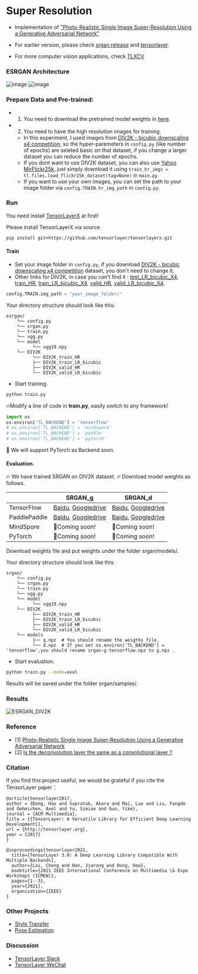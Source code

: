 # Super Resolution 

- Implementation of ["Photo-Realistic Single Image Super-Resolution Using a Generative Adversarial Network"](https://arxiv.org/abs/1609.04802)

- For earlier version, please check [srgan release](https://github.com/tensorlayer/srgan/releases) and [tensorlayer](https://github.com/tensorlayer/TensorLayer).

- For more computer vision applications, check [TLXCV](https://github.com/tensorlayer/TLXCV)


### ESRGAN Architecture


![image](https://github.com/NITHISH74/Mini-project-Super-Resolution/assets/94164665/e15f91d3-2704-4093-bfd2-c15089d2a8a2)
![image](https://github.com/NITHISH74/Mini-project-Super-Resolution/assets/94164665/b6bab2aa-5857-4f8d-ab56-22a60a610657)


### Prepare Data and Pre-trained:

- 1. You need to download the pretrained model weights in [here](https://drive.google.com/file/d/1CLw6Cn3yNI1N15HyX99_Zy9QnDcgP3q7/view?usp=sharing).
- 2. You need to have the high resolution images for training.
  -  In this experiment, I used images from [DIV2K - bicubic downscaling x4 competition](http://www.vision.ee.ethz.ch/ntire17/), so the hyper-paremeters in `config.py` (like number of epochs) are seleted basic on that dataset, if you change a larger dataset you can reduce the number of epochs. 
  -  If you dont want to use DIV2K dataset, you can also use [Yahoo MirFlickr25k](http://press.liacs.nl/mirflickr/mirdownload.html), just simply download it using `train_hr_imgs = tl.files.load_flickr25k_dataset(tag=None)` in `main.py`. 
  -  If you want to use your own images, you can set the path to your image folder via `config.TRAIN.hr_img_path` in `config.py`.



### Run

You need install [TensorLayerX](https://github.com/tensorlayer/TensorLayerX#installation) at first!

Please install TensorLayerX via source

```bash
pip install git+https://github.com/tensorlayer/tensorlayerx.git 
```

#### Train
- Set your image folder in `config.py`, if you download [DIV2K - bicubic downscaling x4 competition](http://www.vision.ee.ethz.ch/ntire17/) dataset, you don't need to change it. 
- Other links for DIV2K, in case you can't find it : [test\_LR\_bicubic_X4](https://data.vision.ee.ethz.ch/cvl/DIV2K/validation_release/DIV2K_test_LR_bicubic_X4.zip), [train_HR](https://data.vision.ee.ethz.ch/cvl/DIV2K/DIV2K_train_HR.zip), [train\_LR\_bicubic_X4](https://data.vision.ee.ethz.ch/cvl/DIV2K/DIV2K_train_LR_bicubic_X4.zip), [valid_HR](https://data.vision.ee.ethz.ch/cvl/DIV2K/validation_release/DIV2K_valid_HR.zip), [valid\_LR\_bicubic_X4](https://data.vision.ee.ethz.ch/cvl/DIV2K/DIV2K_valid_LR_bicubic_X4.zip).

```python
config.TRAIN.img_path = "your_image_folder/"
```
Your directory structure should look like this:

```
esrgan/
    └── config.py
    └── srgan.py
    └── train.py
    └── vgg.py
    └── model
          └── vgg19.npy
    └── DIV2K
          └── DIV2K_train_HR
          ├── DIV2K_train_LR_bicubic
          ├── DIV2K_valid_HR
          └── DIV2K_valid_LR_bicubic

```

- Start training.

```bash
python train.py
```

🔥Modify a line of code in **train.py**, easily switch to any framework!

```python
import os
os.environ['TL_BACKEND'] = 'tensorflow'
# os.environ['TL_BACKEND'] = 'mindspore'
# os.environ['TL_BACKEND'] = 'paddle'
# os.environ['TL_BACKEND'] = 'pytorch'
```
🚧 We will support PyTorch as Backend soon.


#### Evaluation.

🔥 We have trained SRGAN on DIV2K dataset.
🔥 Download model weights as follows.

|              | SRGAN_g | SRGAN_d | 
|------------- |---------|---------|
| TensorFlow   | [Baidu](https://pan.baidu.com/s/118uUg3oce_3NZQCIWHVjmA?pwd=p9li), [Googledrive](https://drive.google.com/file/d/1GlU9At-5XEDilgnt326fyClvZB_fsaFZ/view?usp=sharing) |[Baidu](https://pan.baidu.com/s/1DOpGzDJY5PyusKzaKqbLOg?pwd=g2iy), [Googledrive](https://drive.google.com/file/d/1RpOtVcVK-yxnVhNH4KSjnXHDvuU_pq3j/view?usp=sharing)   |        
| PaddlePaddle | [Baidu](https://pan.baidu.com/s/1ngBpleV5vQZQqNE_8djDIg?pwd=s8wc), [Googledrive](https://drive.google.com/file/d/1GRNt_ZsgorB19qvwN5gE6W9a_bIPLkg1/view?usp=sharing)  | [Baidu](https://pan.baidu.com/s/1nSefLNRanFImf1DskSVpCg?pwd=befc), [Googledrive](https://drive.google.com/file/d/1Jf6W1ZPdgtmUSfrQ5mMZDB_hOCVU-zFo/view?usp=sharing)   |         
| MindSpore    | 🚧Coming soon!    | 🚧Coming soon!     |         
| PyTorch      | 🚧Coming soon!    | 🚧Coming soon!     |


Download weights file and put weights under the folder srgan/models/.

Your directory structure should look like this:

```
srgan/
    └── config.py
    └── srgan.py
    └── train.py
    └── vgg.py
    └── model
          └── vgg19.npy
    └── DIV2K
          ├── DIV2K_train_HR
          ├── DIV2K_train_LR_bicubic
          ├── DIV2K_valid_HR
          └── DIV2K_valid_LR_bicubic
    └── models
          ├── g.npz  # You should rename the weigths file. 
          └── d.npz  # If you set os.environ['TL_BACKEND'] = 'tensorflow',you should rename srgan-g-tensorflow.npz to g.npz .

```

- Start evaluation.
```bash
python train.py --mode=eval
```

Results will be saved under the folder srgan/samples/. 

### Results

![ESRGAN_DIV2K](https://github.com/NITHISH74/Mini-project-Super-Resolution/assets/94164665/159a190b-14f8-4f72-bd37-8622aad873b1)



### Reference
* [1] [Photo-Realistic Single Image Super-Resolution Using a Generative Adversarial Network](https://arxiv.org/abs/1609.04802)
* [2] [Is the deconvolution layer the same as a convolutional layer ?](https://arxiv.org/abs/1609.07009)



### Citation
If you find this project useful, we would be grateful if you cite the TensorLayer paper：

```
@article{tensorlayer2017,
author = {Dong, Hao and Supratak, Akara and Mai, Luo and Liu, Fangde and Oehmichen, Axel and Yu, Simiao and Guo, Yike},
journal = {ACM Multimedia},
title = {{TensorLayer: A Versatile Library for Efficient Deep Learning Development}},
url = {http://tensorlayer.org},
year = {2017}
}

@inproceedings{tensorlayer2021,
  title={TensorLayer 3.0: A Deep Learning Library Compatible With Multiple Backends},
  author={Lai, Cheng and Han, Jiarong and Dong, Hao},
  booktitle={2021 IEEE International Conference on Multimedia \& Expo Workshops (ICMEW)},
  pages={1--3},
  year={2021},
  organization={IEEE}
}
```

### Other Projects

- [Style Transfer](https://github.com/tensorlayer/adaptive-style-transfer)
- [Pose Estimation](https://github.com/tensorlayer/openpose)

### Discussion

- [TensorLayer Slack](https://join.slack.com/t/tensorlayer/shared_invite/enQtMjUyMjczMzU2Njg4LWI0MWU0MDFkOWY2YjQ4YjVhMzI5M2VlZmE4YTNhNGY1NjZhMzUwMmQ2MTc0YWRjMjQzMjdjMTg2MWQ2ZWJhYzc)
- [TensorLayer WeChat](https://github.com/tensorlayer/tensorlayer-chinese/blob/master/docs/wechat_group.md)

